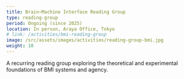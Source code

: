 ```yaml
---
title: Brain–Machine Interface Reading Group
type: reading-group
period: Ongoing (since 2025)
location: In person, Araya Office, Tokyo
# link: /activities/bmi-reading-group
image: /src/assets/images/activities/reading-group-bmi.jpg
weight: 10
---
```

A recurring reading group exploring the theoretical and experimental foundations of BMI systems and agency.
